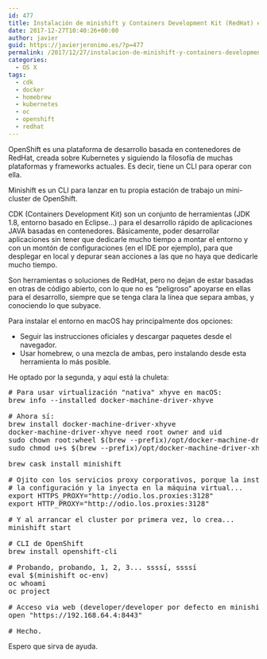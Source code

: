 ```yaml
---
id: 477
title: Instalación de minishift y Containers Development Kit (RedHat) en macOS
date: 2017-12-27T10:40:26+00:00
author: javier
guid: https://javierjeronimo.es/?p=477
permalink: /2017/12/27/instalacion-de-minishift-y-containers-development-kit-redhat-en-macos/
categories:
  - OS X
tags:
  - cdk
  - docker
  - homebrew
  - kubernetes
  - oc
  - openshift
  - redhat
---
```

OpenShift es una plataforma de desarrollo basada en contenedores de RedHat, creada sobre Kubernetes y siguiendo la filosofía de muchas plataformas y frameworks actuales. Es decir, tiene un CLI para operar con ella.

Minishift es un CLI para lanzar en tu propia estación de trabajo un mini-cluster de OpenShift.

CDK (Containers Development Kit) son un conjunto de herramientas (JDK 1.8, entorno basado en Eclipse&#8230;) para el desarrollo rápido de aplicaciones JAVA basadas en contenedores. Básicamente, poder desarrollar aplicaciones sin tener que dedicarle mucho tiempo a montar el entorno y con un montón de configuraciones (en el IDE por ejemplo), para que desplegar en local y depurar sean acciones a las que no haya que dedicarle mucho tiempo.

Son herramientas o soluciones de RedHat, pero no dejan de estar basadas en otras de código abierto, con lo que no es &#8220;peligroso&#8221; apoyarse en ellas para el desarrollo, siempre que se tenga clara la línea que separa ambas, y conociendo lo que subyace.

Para instalar el entorno en macOS hay principalmente dos opciones:

  * Seguir las instrucciones oficiales y descargar paquetes desde el navegador.
  * Usar homebrew, o una mezcla de ambas, pero instalando desde esta herramienta lo más posible.

He optado por la segunda, y aquí está la chuleta:

<pre># Para usar virtualización "nativa" xhyve en macOS:
brew info --installed docker-machine-driver-xhyve

# Ahora sí:
brew install docker-machine-driver-xhyve
docker-machine-driver-xhyve need root owner and uid
sudo chown root:wheel $(brew --prefix)/opt/docker-machine-driver-xhyve/bin/docker-machine-driver-xhyve
sudo chmod u+s $(brew --prefix)/opt/docker-machine-driver-xhyve/bin/docker-machine-driver-xhyve

brew cask install minishift

# Ojito con los servicios proxy corporativos, porque la instalación captura
# la configuración y la inyecta en la máquina virtual...
export HTTPS_PROXY="http://odio.los.proxies:3128"
export HTTP_PROXY="http://odio.los.proxies:3128"

# Y al arrancar el cluster por primera vez, lo crea...
minishift start

# CLI de OpenShift
brew install openshift-cli

# Probando, probando, 1, 2, 3... ssssí, ssssí
eval $(minishift oc-env)
oc whoami
oc project

# Acceso via web (developer/developer por defecto en minishift):
open "https://192.168.64.4:8443"

# Hecho.</pre>

<div class="paragraph">
</div>

Espero que sirva de ayuda.